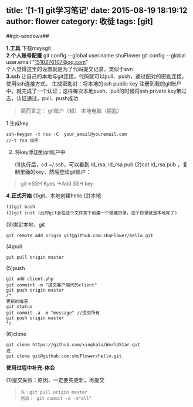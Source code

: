 title: '[1-1] git学习笔记'
date: 2015-08-19 18:19:12
author: flower
category: 收徒
tags: [git]
---

##git-windows##

**1.工具**
下载msysgit<br/>
**2.个人账号配置**
git config --global  user.name shuFlower
git config --global  user.email "1510276107@qq.com"<br/>
个人觉得这里的设置就是为了代码提交记录，类似于svn<br/>
**3.ssh**
让自己的本地与git连接，代码就可以pull、push，通过配对的密匙连接，使用ssh连接方式。
生成密匙对：将本地的ssh public key 注册到我的git账户中，就完成了一个认证；这样每次本地push、pull的时候将ssh private key带过去，认证通过，pull、push成功

> 简而言之：
> git账户（锁）
> 本地电脑（钥匙）

 1.生成key
 

    ssh-keygen -t rsa -C  your_email@youremail.com 
    //-t rsa 加密
    

 2. 将key添加到git账户中
 

    (1)执行后，cd ~/.ssh，可以看到 id_rsa, id_rsa.pub
    (2)cat id_rsa.pub ，复制里面的key，然后登陆git账户：
    

> git->SSH Kyes ->Add SSH key

**4.正式开始**
(1)git、本地创建hello
(2)本地

    (1)git bash 
    (2)git init (此时git会在这个文件夹下创建一个隐藏目录，这个目录就是本地库了)
(3)绑定本地，git

    git remote add origin git@github.com:shuFlower/hello.git
(4)pull

    git pull origin master

(5)push

    git add client.php
    git commint -m "提交客户端代码client"
    git push origin master
    /*
    更新的情况
    git status
    git commit -a -m "message" //提交所有
    git push origin master
    */

(6)clone

    git clone https://github.com/xinghalo/WorldStar.git
    或
    git clone git@github.com:shuFlower/hello.git


**使用过程中补充-体会**

(1)提交失败：原因，一定要先更新，再提交

>     先：git pull origin master
>     然后： git commit -a -m"all"



